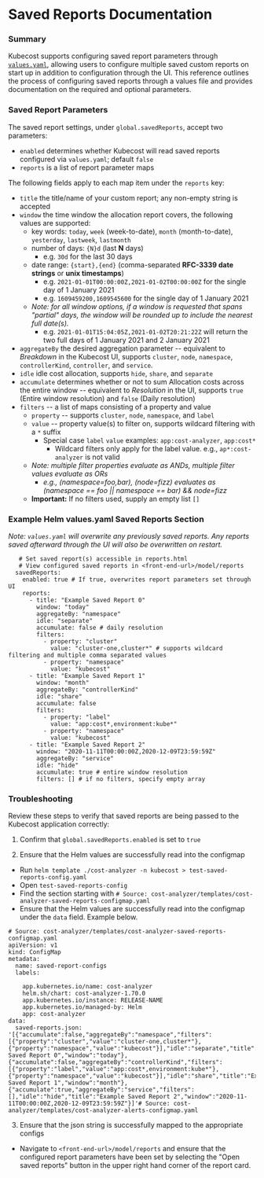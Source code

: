 # Saved Reports Documentation

### Summary

Kubecost supports configuring saved report parameters through [`values.yaml`](https://github.com/kubecost/cost-analyzer-helm-chart/blob/master/cost-analyzer/values.yaml), allowing users to configure multiple saved custom reports on start up in addition to configuration through the UI. This reference outlines the process of configuring saved reports through a values file and provides documentation on the required and optional parameters.
  
### Saved Report Parameters  
  
The saved report settings, under `global.savedReports`, accept two parameters:

* `enabled` determines whether Kubecost will read saved reports configured via `values.yaml`; default `false`   
* `reports` is a list of report parameter maps
    
The following fields apply to each map item under the `reports` key:

* `title` the title/name of your custom report; any non-empty string is accepted
* `window` the time window the allocation report covers, the following values are supported:
	* key words: `today`, `week` (week-to-date), `month` (month-to-date), `yesterday`, `lastweek`, `lastmonth`
	* number of days: `{N}d` (last **N** days)
		* e.g. `30d` for the last 30 days
	* date range: `{start},{end}` (comma-separated **RFC-3339 date strings** or **unix timestamps**)
		* e.g. `2021-01-01T00:00:00Z,2021-01-02T00:00:00Z` for the single day of 1 January 2021
		* e.g. `1609459200,1609545600` for the single day of 1 January 2021
	* _Note: for all window options, if a window is requested that spans "partial" days, the window will be rounded up to include the nearest full date(s)._
		* e.g. `2021-01-01T15:04:05Z,2021-01-02T20:21:22Z` will return the two full days of 1 January 2021 and 2 January 2021
* `aggregateBy` the desired aggregation parameter -- equivalent to *Breakdown* in the Kubecost UI, supports `cluster`, `node`, `namespace`, `controllerKind`, `controller`, and `service`.
* `idle` idle cost allocation, supports `hide`, `share`, and `separate`
* `accumulate` determines whether or not to sum Allocation costs across the entire window -- equivalent to *Resolution* in the UI, supports `true` (Entire window resolution) and `false` (Daily resolution)
* `filters` -- a list of maps consisting of a property and value
	* `property` -- supports `cluster`, `node`, `namespace`, and `label`
	* `value` -- property value(s) to filter on, supports wildcard filtering with a `*` suffix
		* Special case `label` `value` examples: `app:cost-analyzer`, `app:cost*`
			* Wildcard filters only apply for the label value. e.g., `ap*:cost-analyzer` is not valid
	* *Note: multiple filter properties evaluate as ANDs, multiple filter values evaluate as ORs*
		* *e.g., (namespace=foo,bar), (node=fizz) evaluates as (namespace == foo || namespace == bar) && node=fizz*
	* **Important:** If no filters used, supply an empty list `[]`

### Example Helm values.yaml Saved Reports Section

*Note: `values.yaml` will overwrite any previously saved reports. Any reports saved afterward through the UI will also be overwritten on restart.*

```
   # Set saved report(s) accessible in reports.html
   # View configured saved reports in <front-end-url>/model/reports
  savedReports:
    enabled: true # If true, overwrites report parameters set through UI
    reports:
      - title: "Example Saved Report 0"
        window: "today"
        aggregateBy: "namespace"
        idle: "separate"
        accumulate: false # daily resolution
        filters:
          - property: "cluster"
            value: "cluster-one,cluster*" # supports wildcard filtering and multiple comma separated values
          - property: "namespace"
            value: "kubecost"
      - title: "Example Saved Report 1"
        window: "month"
        aggregateBy: "controllerKind"
        idle: "share"
        accumulate: false
        filters:
          - property: "label"
            value: "app:cost*,environment:kube*"
          - property: "namespace"
            value: "kubecost"
      - title: "Example Saved Report 2"
        window: "2020-11-11T00:00:00Z,2020-12-09T23:59:59Z"
        aggregateBy: "service"
        idle: "hide"
        accumulate: true # entire window resolution
        filters: [] # if no filters, specify empty array

```

### Troubleshooting

Review these steps to verify that saved reports are being passed to the Kubecost application correctly:

1. Confirm that `global.savedReports.enabled` is set to `true`

2. Ensure that the Helm values are successfully read into the configmap

-   Run `helm template ./cost-analyzer -n kubecost > test-saved-reports-config.yaml`
-   Open `test-saved-reports-config`
-   Find the section starting with `# Source: cost-analyzer/templates/cost-analyzer-saved-reports-configmap.yaml`
-   Ensure that the Helm values are successfully read into the configmap under the `data` field. Example below.

```
# Source: cost-analyzer/templates/cost-analyzer-saved-reports-configmap.yaml
apiVersion: v1
kind: ConfigMap
metadata:
  name: saved-report-configs
  labels:
    
    app.kubernetes.io/name: cost-analyzer
    helm.sh/chart: cost-analyzer-1.70.0
    app.kubernetes.io/instance: RELEASE-NAME
    app.kubernetes.io/managed-by: Helm
    app: cost-analyzer
data:
  saved-reports.json: '[{"accumulate":false,"aggregateBy":"namespace","filters":[{"property":"cluster","value":"cluster-one,cluster*"},{"property":"namespace","value":"kubecost"}],"idle":"separate","title":"Example Saved Report 0","window":"today"},{"accumulate":false,"aggregateBy":"controllerKind","filters":[{"property":"label","value":"app:cost*,environment:kube*"},{"property":"namespace","value":"kubecost"}],"idle":"share","title":"Example Saved Report 1","window":"month"},{"accumulate":true,"aggregateBy":"service","filters":[],"idle":"hide","title":"Example Saved Report 2","window":"2020-11-11T00:00:00Z,2020-12-09T23:59:59Z"}]'# Source: cost-analyzer/templates/cost-analyzer-alerts-configmap.yaml
```

3. Ensure that the json string is successfully mapped to the appropriate configs

-   Navigate to `<front-end-url>/model/reports` and ensure that the configured report parameters have been set by selecting the "Open saved reports" button in the upper right hand corner of the report card.
